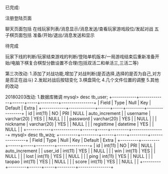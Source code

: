 
已完成:

注册登陆页面

聊天页面包括 在线玩家列表/消息显示/消息发送/查看玩家游戏段位/发起对战
五子棋页面包括 准备/开始/退出/消息发送和显示

待完成

玩家下线的判断/玩家结束游戏的判断/登陆单机版本/一局游戏结束后重新准备开始/电脑下棋复合棋型分数设置不合理(包括双活二和单活三,三活二等)

第三次改动:
1.添加了对战功能,增加了对战判断(是否选择,选择的是否为自己,对方是否正在战斗)
2.发起对战后按钮变化
3.棋盘简化
4.几个文件位置的调整
5.其他的改动

20180203改动:
1.数据库微调
mysql> desc tb_user;
+------------+-------------+------+-----+---------+----------------+
| Field      | Type        | Null | Key | Default | Extra          |
+------------+-------------+------+-----+---------+----------------+
| id         | int(11)     | NO   | PRI | NULL    | auto_increment |
| username   | varchar(20) | YES  |     | NULL    |                |
| password   | varchar(20) | YES  |     | NULL    |                |
| nickname   | varchar(20) | YES  |     | NULL    |                |
| registtime | datetime    | YES  |     | NULL    |                |
+------------+-------------+------+-----+---------+----------------+
mysql> desc tb_wzq;
+---------+---------+------+-----+---------+----------------+
| Field   | Type    | Null | Key | Default | Extra          |
+---------+---------+------+-----+---------+----------------+
| id      | int(11) | NO   | PRI | NULL    | auto_increment |
| user_id | int(11) | YES  |     | NULL    |                |
| win     | int(11) | YES  |     | NULL    |                |
| lost    | int(11) | YES  |     | NULL    |                |
| ping    | int(11) | YES  |     | NULL    |                |
| taopao  | int(11) | YES  |     | NULL    |                |
| score   | int(11) | YES  |     | NULL    |                |
+---------+---------+------+-----+---------+----------------+
